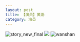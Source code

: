 ```yaml
---
layout: post
title: 【演员】黄渤
category: 演员
---
```

![story_new_final](http://rdr022gcy.hd-bkt.clouddn.com/img/story_new_final_0322.png)
![](http://rdr022gcy.hd-bkt.clouddn.com/img/huangbo-0316-1.PNG)
![wanshan](http://rdr022gcy.hd-bkt.clouddn.com/img/wanshan.png)

  




